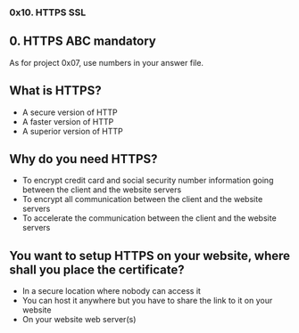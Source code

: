 ### 0x10. HTTPS SSL
## 0. HTTPS ABC mandatory

As for project 0x07, use numbers in your answer file.

## What is HTTPS?

- A secure version of HTTP
- A faster version of HTTP
- A superior version of HTTP

## Why do you need HTTPS?

- To encrypt credit card and social security number information going between the client and the website servers
- To encrypt all communication between the client and the website servers
- To accelerate the communication between the client and the website servers

## You want to setup HTTPS on your website, where shall you place the certificate?

- In a secure location where nobody can access it
- You can host it anywhere but you have to share the link to it on your website
- On your website web server(s)

